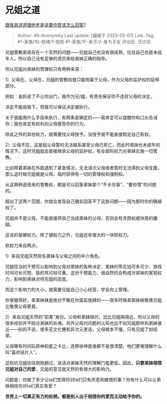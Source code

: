 # 兄姐之道
[跟我弟讲道理他老是说要你管该怎么回答?](https://www.zhihu.com/question/367399738/answer/3016262559)

> Author: #0-Anonymity
> Last update: [编辑于 2023-05-07]
> Link:
> Tag: #1-家族/1G-统绪/1-规矩 #1-家族/1F-亲子/2-身为子女 
> 评论区:
> 泛讨论:

兄姐管教弟弟存在一个天然的问题——兄姐自己也没有很成熟，往往自己也是未成年人，所以自己没有足够的资历来给弟妹正确的指导。

所以兄姐对弟妹的管理权只有两种来源：

1）父母在。父母在，兄姐的管教权就只能附属于父母，作为父母的监护权的延伸部分。

例如：爸妈说了不让你出门，我作为兄/姐，有责任保证你不违背父母的决定。

决定不能由我下，但我可以保证决定被执行。

关于我能用什么手段来执行，有两条是确定的——我肯定可以提醒你和口头告诫你；我也肯定有权利向父母报告你的行为。

除此之外的其他权力，就需要找父母授予。没授予就不能直接假定自己有权。

2）父母不在。这是指父母暂时无法联系甚至父母已死亡，而此时弟妹也未成年的情况下。这时兄姐就会直接继承父母的监护权，有全部的权力对弟妹实施一切管教。

比如带着弟妹在外面遇到了紧急情况，无法请示父母或者暂时无法得到父母支援，那么这时候兄姐就是父母，临时获得有一切的管理权和强制权。

从这两种途径来的管教权，都是可以回答弟妹那个“不关你事”、“要你管”的问题的。

超出了这两个范围，你就会发现自己确实回答不了这些问题——因为那时你的确越权了。

兄姐并不是父母，不能直接把自己当成弟妹的父母，否则会有贪图权威快感的嫌疑。

这说的是硬权力。除了硬权力之外，兄姐还有很大的一块软权力。

软权力来自两点，

1）来自兄姐天然担任弟妹与父母之间的中介角色。

兄姐恰当的干预可以影响到父母对弟妹的各种决定，弟妹的零花钱可多可少、游戏时间可长可短、挨的骂可轻可重。这份干预能力，很自然的会构成对弟妹的客观权力，影响到弟妹对待兄姐的态度。

而这个影响力的大小，就需要兄姐自己小心经营，学会向上管理。

你掌握得好，弟弟妹妹是绝对不敢在你面前放肆的——很多时候弟弟妹妹敬畏兄姐比敬畏父母更甚。

2）来自兄姐天然的“前辈”身份。父母和弟妹隔代，远比兄姐隔得远，所以父母的很多经验并不贴合弟妹的处境。另外父母对问题的认知也远不如兄姐那样和弟妹接近——别的不说，很多亚文化梗和异次元黑话，父母根本不懂，只有兄姐了如指掌。

父母哪有时间玩原神和星之卡比，连蔡徐坤是谁都不是很清楚。他们更难理解什么叫“喜欢纸片人”。

这些坑兄姐往往刚刚趟过，说话对弟妹天然的理解门槛更低。因此，**只要弟妹相信兄姐对自己的爱**，兄姐的意见就天然的有很大的影响力。

问题是，你做了多少让ta们觉得你对ta们只有厌恶和嫉恨的事？你有什么可以让弟妹相信你对ta们真实有爱？

**世界上一切真正有力的权柄，都是别人出于相信你的爱而主动给予你的。**